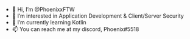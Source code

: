 - 👋 Hi, I’m @PhoenixxFTW
- 👀 I’m interested in Application Development & Client/Server Security
- 🌱 I’m currently learning Kotlin
- 📫 You can reach me at my discord, Phoenix#5518

<!---
PhoenixxFTW/PhoenixxFTW is a ✨ special ✨ repository because its `README.md` (this file) appears on your GitHub profile.
You can click the Preview link to take a look at your changes.
--->
